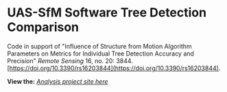 # UAS-SfM Software Tree Detection Comparison

Code in support of "Influence of Structure from Motion Algorithm Parameters on Metrics for Individual Tree Detection Accuracy and Precision" *Remote Sensing* 16, no. 20: 3844. [https://doi.org/10.3390/rs16203844](https://doi.org/10.3390/rs16203844).

**View the:** [*Analysis project site here*](https://georgewoolsey.github.io/uas_sfm_tree_detection/)

